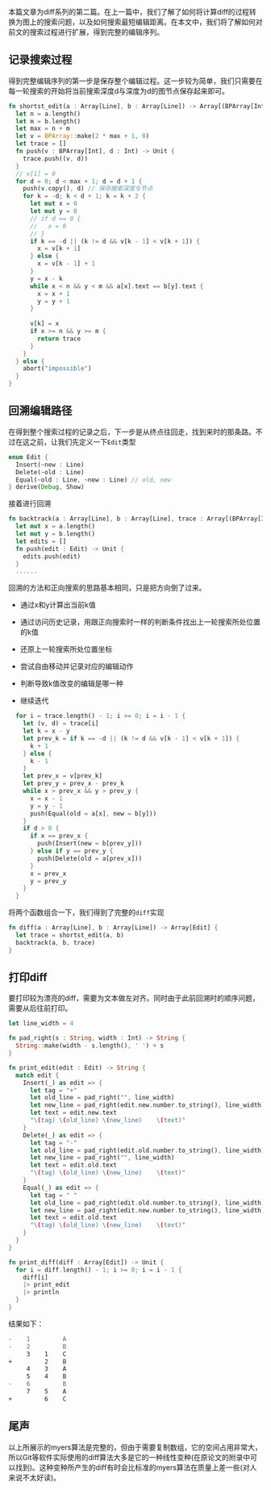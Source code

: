 本篇文章为diff系列的第二篇。在上一篇中，我们了解了如何将计算diff的过程转换为图上的搜索问题，以及如何搜索最短编辑距离。在本文中，我们将了解如何对前文的搜索过程进行扩展，得到完整的编辑序列。

## 记录搜索过程

得到完整编辑序列的第一步是保存整个编辑过程。这一步较为简单，我们只需要在每一轮搜索的开始将当前搜索深度d与深度为d的图节点保存起来即可。

```rust
fn shortst_edit(a : Array[Line], b : Array[Line]) -> Array[(BPArray[Int], Int)] {
  let n = a.length()
  let m = b.length()
  let max = n + m
  let v = BPArray::make(2 * max + 1, 0)
  let trace = []
  fn push(v : BPArray[Int], d : Int) -> Unit {
    trace.push((v, d))
  }
  // v[1] = 0
  for d = 0; d < max + 1; d = d + 1 {
    push(v.copy(), d) // 保存搜索深度与节点
    for k = -d; k < d + 1; k = k + 2 {
      let mut x = 0
      let mut y = 0
      // if d == 0 {
      //   x = 0
      // }
      if k == -d || (k != d && v[k - 1] < v[k + 1]) {
        x = v[k + 1]
      } else {
        x = v[k - 1] + 1
      }
      y = x - k
      while x < n && y < m && a[x].text == b[y].text {
        x = x + 1
        y = y + 1
      }
      
      v[k] = x
      if x >= n && y >= m {
        return trace
      }
    }
  } else {
    abort("impossible")
  }
}
```

## 回溯编辑路径

在得到整个搜索过程的记录之后，下一步是从终点往回走，找到来时的那条路。不过在这之前，让我们先定义一下`Edit`类型

```rust
enum Edit {
  Insert(~new : Line)
  Delete(~old : Line)
  Equal(~old : Line, ~new : Line) // old, new
} derive(Debug, Show)
```

接着进行回溯

```rust
fn backtrack(a : Array[Line], b : Array[Line], trace : Array[(BPArray[Int], Int)]) -> Array[Edit] {
  let mut x = a.length()
  let mut y = b.length()
  let edits = []
  fn push(edit : Edit) -> Unit {
    edits.push(edit)
  }
  ......
```

回溯的方法和正向搜索的思路基本相同，只是把方向倒了过来。

+ 通过x和y计算出当前k值

+ 通过访问历史记录，用跟正向搜索时一样的判断条件找出上一轮搜索所处位置的k值

+ 还原上一轮搜索所处位置坐标

+ 尝试自由移动并记录对应的编辑动作

+ 判断导致k值改变的编辑是哪一种

+ 继续迭代

```rust
  for i = trace.length() - 1; i >= 0; i = i - 1 {
    let (v, d) = trace[i]
    let k = x - y
    let prev_k = if k == -d || (k != d && v[k - 1] < v[k + 1]) {
      k + 1
    } else {
      k - 1
    }
    let prev_x = v[prev_k]
    let prev_y = prev_x - prev_k
    while x > prev_x && y > prev_y {
      x = x - 1
      y = y - 1
      push(Equal(old = a[x], new = b[y]))
    }
    if d > 0 {
      if x == prev_x {
        push(Insert(new = b[prev_y]))
      } else if y == prev_y {
        push(Delete(old = a[prev_x]))
      }
      x = prev_x
      y = prev_y
    }
  }
```

将两个函数组合一下，我们得到了完整的`diff`实现

```rust
fn diff(a : Array[Line], b : Array[Line]) -> Array[Edit] {
  let trace = shortst_edit(a, b)
  backtrack(a, b, trace)
}
```

## 打印diff

要打印较为漂亮的diff，需要为文本做左对齐。同时由于此前回溯时的顺序问题，需要从后往前打印。

```rust
let line_width = 4

fn pad_right(s : String, width : Int) -> String {
  String::make(width - s.length(), ' ') + s
}

fn print_edit(edit : Edit) -> String {
  match edit {
    Insert(_) as edit => {
      let tag = "+"
      let old_line = pad_right("", line_width)
      let new_line = pad_right(edit.new.number.to_string(), line_width)
      let text = edit.new.text
      "\(tag) \(old_line) \(new_line)    \(text)"
    }
    Delete(_) as edit => {
      let tag = "-"
      let old_line = pad_right(edit.old.number.to_string(), line_width)
      let new_line = pad_right("", line_width)
      let text = edit.old.text
      "\(tag) \(old_line) \(new_line)    \(text)"
    }
    Equal(_) as edit => {
      let tag = " "
      let old_line = pad_right(edit.old.number.to_string(), line_width)
      let new_line = pad_right(edit.new.number.to_string(), line_width)
      let text = edit.old.text
      "\(tag) \(old_line) \(new_line)    \(text)"
    }
  }
}

fn print_diff(diff : Array[Edit]) -> Unit {
  for i = diff.length() - 1; i >= 0; i = i - 1 {
    diff[i] 
    |> print_edit 
    |> println
  }
}
```

结果如下：

```diff
-    1         A
-    2         B
     3    1    C
+         2    B
     4    3    A
     5    4    B
-    6         B
     7    5    A
+         6    C
```


## 尾声

以上所展示的myers算法是完整的，但由于需要复制数组，它的空间占用非常大，所以Git等软件实际使用的diff算法大多是它的一种线性变种(在原论文的附录中可以找到)。这种变种所产生的diff有时会比标准的myers算法在质量上差一些(对人来说不太好读)。
